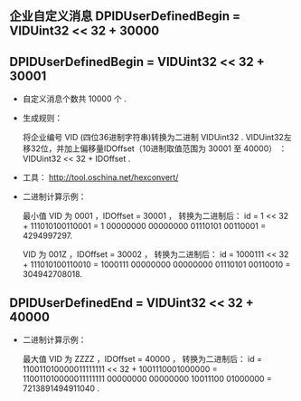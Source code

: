 ## 企业自定义消息 DPIDUserDefinedBegin = VIDUint32 << 32 + 30000

## DPIDUserDefinedBegin =  VIDUint32 << 32 + 30001

* 自定义消息个数共 10000 个 .
* 生成规则：
 
  将企业编号 VID (四位36进制字符串)转换为二进制 VIDUint32 .
  VIDUint32左移32位，并加上偏移量IDOffset（10进制取值范围为 30001 至 40000） ：VIDUint32 << 32 + IDOffset .
  
*  工具：
     http://tool.oschina.net/hexconvert/
     
* 二进制计算示例：

  最小值 VID 为 0001 ，IDOffset = 30001 ，
转换为二进制后： id = 1 << 32 + 111010100110001 
= 1 00000000 00000000 01110101 00110001 = 4294997297.
      
  VID 为 001Z ，IDOffset = 30002 ，
转换为二进制后： id = 1000111 << 32 + 111010100110010 
= 1000111 00000000 00000000 01110101 00110010 = 304942708018.
      
      
   
      
## DPIDUserDefinedEnd   = VIDUint32 << 32 + 40000

* 二进制计算示例：

  最大值 VID 为 ZZZZ ，IDOffset = 40000 ，
转换为二进制后： id = 110011010000011111111 << 32 + 1001110001000000 
= 110011010000011111111 00000000 00000000 10011100 01000000 = 7213891494911040 .